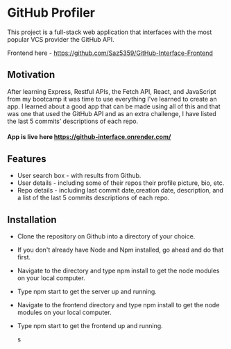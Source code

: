 # GitHub Profiler

This project is a full-stack web application that interfaces with the most popular VCS provider the GitHub API.

Frontend here - https://github.com/Saz5359/GitHub-Interface-Frontend

## Motivation

After learning Express, Restful APIs, the Fetch API, React, and JavaScript from my bootcamp it was time to use everything I've learned to create an app. I learned about a good app that can be made using all of this and that was one that used the GitHub API and as an extra challenge, I have listed the last 5 commits’ descriptions of each repo.

#### App is live here https://github-interface.onrender.com/

## Features

- User search box - with results from Github.
- User details - including some of their repos their profile picture, bio, etc.
- Repo details - including last commit date,creation date, description, and a list of the last 5 commits descriptions of each repo.

## Installation

- Clone the repository on Github into a directory of your choice.
- If you don't already have Node and Npm installed, go ahead and do that first.
- Navigate to the directory and type npm install to get the node modules on your local computer.
- Type npm start to get the server up and running.
- Navigate to the frontend directory and type npm install to get the node modules on your local computer.
- Type npm start to get the frontend up and running.

  s
